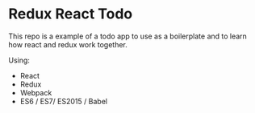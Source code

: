 # Redux React Todo

This repo is a example of a todo app to use as a boilerplate and to learn how react and redux work together.

Using:

+ React
+ Redux
+ Webpack
+ ES6 / ES7/ ES2015 / Babel
